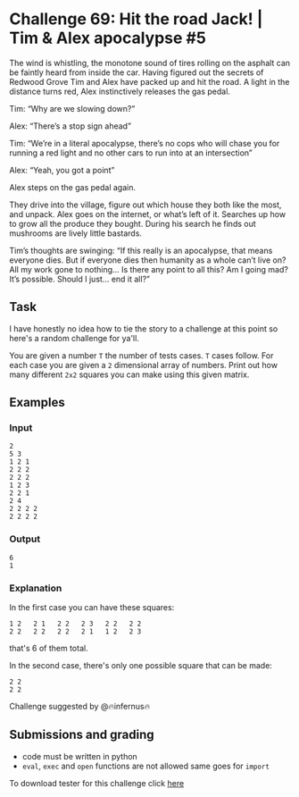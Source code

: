 # Challenge 69: Hit the road Jack! | Tim & Alex apocalypse #5

The wind is whistling, the monotone sound of tires rolling on the asphalt can be faintly heard from inside the car. Having figured out the secrets of Redwood Grove Tim and Alex have packed up and hit the road. A light in the distance turns red, Alex instinctively releases the gas pedal.

Tim: “Why are we slowing down?”

Alex: “There’s a stop sign ahead”

Tim: “We’re in a literal apocalypse, there’s no cops who will chase you for running a red light and no other cars to run into at an intersection”

Alex: “Yeah, you got a point”

Alex steps on the gas pedal again. 

They drive into the village, figure out which house they both like the most, and unpack. Alex goes on the internet, or what’s left of it. Searches up how to grow all the produce they bought. During his search he finds out mushrooms are lively little bastards.

Tim’s thoughts are swinging: “If this really is an apocalypse, that means everyone dies. But if everyone dies then humanity as a whole can’t live on? All my work gone to nothing… Is there any point to all this? Am I going mad? It’s possible. Should I just... end it all?”

## Task

I have honestly no idea how to tie the story to a challenge at this point so here's a random challenge for ya'll.

You are given a number `T` the number of tests cases. `T` cases follow.
For each case you are given a `2` dimensional array of numbers. Print out how many different `2x2` squares you can make using this given matrix.

## Examples

### Input
```
2
5 3
1 2 1
2 2 2
2 2 2
1 2 3
2 2 1
2 4
2 2 2 2
2 2 2 2
```

### Output
```
6
1
```

### Explanation

In the first case you can have these squares:
```
1 2   2 1   2 2   2 3   2 2   2 2
2 2   2 2   2 2   2 1   1 2   2 3
```
that's 6 of them total.

In the second case, there's only one possible square that can be made:
```
2 2
2 2
```

Challenge suggested by @🔥infernus🔥 

## Submissions and grading

- code must be written in python
- `eval`, `exec` and `open` functions are not allowed same goes for `import`

To download tester for this challenge click [here](https://downgit.github.io/#/home?url=https://github.com/Pomroka/TWT_Challenges_Tester/tree/main/PreviousChallenges/Challenge_69)